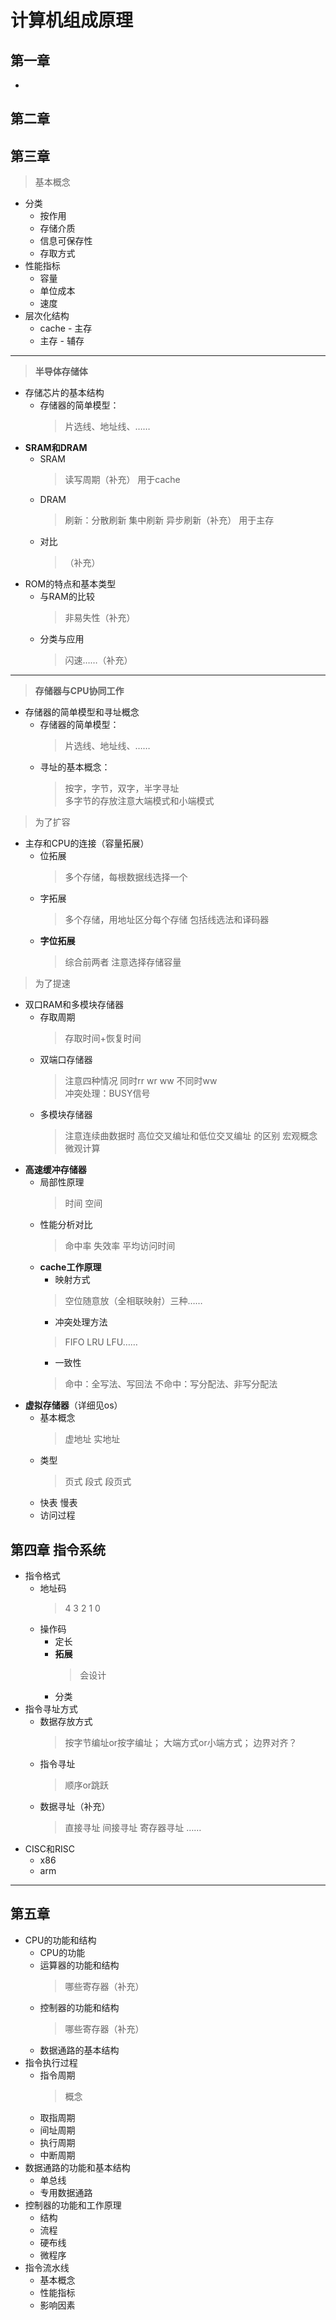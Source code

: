 # 计算机组成原理
## 第一章
- 
## 第二章
## 第三章
> 基本概念
- 分类
	- 按作用
	- 存储介质
	- 信息可保存性
	- 存取方式
- 性能指标
	- 容量
	- 单位成本
	- 速度
- 层次化结构
	- cache - 主存
	- 主存 - 辅存
---
> **半导体存储体**
- 存储芯片的基本结构
	- 存储器的简单模型：
		>片选线、地址线、……
- **SRAM和DRAM**
	- SRAM
		>读写周期（补充）
		>用于cache
	- DRAM
		>刷新：分散刷新 集中刷新 异步刷新（补充）
		>用于主存
	- 对比
		>（补充）
- ROM的特点和基本类型
	- 与RAM的比较
		>非易失性（补充）
	- 分类与应用
		>闪速……（补充）
---
> **存储器与CPU协同工作**
- 存储器的简单模型和寻址概念 
	- 存储器的简单模型：
		>片选线、地址线、……
	- 寻址的基本概念： 
		>按字，字节，双字，半字寻址   
		>多字节的存放注意大端模式和小端模式
>为了扩容
- 主存和CPU的连接（容量拓展）
	- 位拓展
		>多个存储，每根数据线选择一个
	- 字拓展
		>多个存储，用地址区分每个存储 包括线选法和译码器
	- **字位拓展**
		>综合前两者 注意选择存储容量
>为了提速
- 双口RAM和多模块存储器
	- 存取周期
		>存取时间+恢复时间
	- 双端口存储器
		>注意四种情况			同时rr wr ww 不同时ww   
		>冲突处理：BUSY信号
	- 多模块存储器
		>注意连续曲数据时 高位交叉编址和低位交叉编址 的区别
		>宏观概念 微观计算
- **高速缓冲存储器**
	- 局部性原理
		>时间 空间
	- 性能分析对比
		>命中率 失效率 平均访问时间
	- **cache工作原理**
		- 映射方式
		> 空位随意放（全相联映射）三种……
		- 冲突处理方法
		> FIFO LRU LFU……
		- 一致性
		> 命中：全写法、写回法 不命中：写分配法、非写分配法
- **虚拟存储器**（详细见os）
	- 基本概念
		>虚地址 实地址
	- 类型
		>页式 段式 段页式
	- 快表 慢表
	- 访问过程
## 第四章 指令系统
- 指令格式
	- 地址码
		>4 3 2 1 0
	- 操作码
		- 定长
		- **拓展**
			>会设计
		- 分类
- 指令寻址方式
	- 数据存放方式
		>按字节编址or按字编址；
		>大端方式or小端方式；
		>边界对齐？
	- 指令寻址
		>顺序or跳跃
	- 数据寻址（补充）
		>直接寻址
		>间接寻址
		>寄存器寻址
		>……
- CISC和RISC
	- x86
	- arm
---
## 第五章
- CPU的功能和结构
	- CPU的功能
	- 运算器的功能和结构
		>哪些寄存器（补充）
	- 控制器的功能和结构
		>哪些寄存器（补充）
	- 数据通路的基本结构
- 指令执行过程
	- 指令周期
		>概念
	- 取指周期
	- 间址周期
	- 执行周期
	- 中断周期
- 数据通路的功能和基本结构
	- 单总线
	- 专用数据通路
- 控制器的功能和工作原理
	- 结构
	- 流程
	- 硬布线
	- 微程序
- 指令流水线
	- 基本概念
	- 性能指标
	- 影响因素